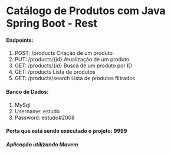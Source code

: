 # Catálogo de Produtos com Java Spring Boot - Rest



#### Endpoints:

1. POST: /products Criação de um produto 
2. PUT: /products/{id} Atualização de um produto 
3. GET: /products/{id} Busca de um produto por ID 
4. GET: /products Lista de produtos 
5. GET: /products/search Lista de produtos filtrados

#### Banco de Dados:  

1. MySql
2. Username: estudo
3. Password: estudo#2008

#### Porta que está sendo executado o projeto: 9999

##### Aplicação utilizando Mavem







